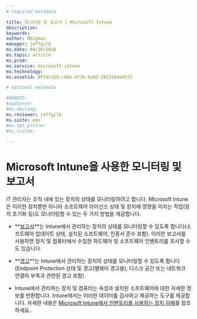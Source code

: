```yaml
---
# required metadata

title: 모니터링 및 보고서 | Microsoft Intune
description:
keywords:
author: Nbigman
manager: jeffgilb
ms.date: 04/28/2016
ms.topic: article
ms.prod:
ms.service: microsoft-intune
ms.technology:
ms.assetid: 0f7dc155-cb8e-477b-ba02-2623194a9575

# optional metadata

#ROBOTS:
#audience:
#ms.devlang:
ms.reviewer: jeffgilb
ms.suite: ems
#ms.tgt_pltfrm:
#ms.custom:

---
```


# Microsoft Intune을 사용한 모니터링 및 보고서
IT 관리자는 조직 내에 있는 장치의 상태를 모니터링하려고 합니다. Microsoft Intune은 이러한 장치뿐만 아니라 소프트웨어 라이선스 상태 및 장치에 영향을 미치는 작업(장치 초기화 등)도 모니터링할 수 있는 두 가지 방법을 제공합니다.

-   **[보고서](understand-microsoft-intune-operations-by-using-reports.md)**는 Intune에서 관리하는 장치의 상태를 모니터링할 수 있도록 합니다(소프트웨어 업데이트 상태, 설치된 소프트웨어, 인증서 준수 포함). 
     이러한 보고서를 사용하면 장치 및 컴퓨터에서 수집한 하드웨어 및 소프트웨어 인벤토리를 조사할 수도 있습니다.

-   **[경고](get-notified-by-microsoft-intune-alerts.md)**는 Intune에서 관리하는 장치의 상태를 모니터링할 수 있도록 합니다(Endpoint Protection 상태 및 경고(맬웨어 경고용), 디스크 공간 또는 네트워크 연결의 부족과 관련된 경고 포함).

-   Intune에서 관리하는 장치 및 컴퓨터는 속성과 설치된 소프트웨어에 대한 자세한 정보를 반환합니다.  Intune에서는 이러한 데이터를 검사하고 제공하는 도구를 제공합니다. 자세한 내용은 [Microsoft Intune에서 인벤토리를 사용하는 장치 이해](understand-your-devices-with-inventory-in-microsoft-intune.md)를 참조하세요..



<!--HONumber=May16_HO1-->


